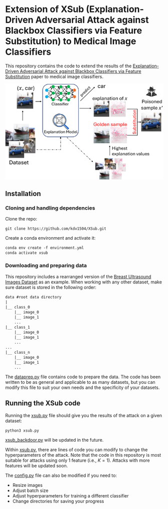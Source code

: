 # Extension of XSub (Explanation-Driven Adversarial Attack against Blackbox Classifiers via Feature Substitution) to Medical Image Classifiers

This repository contains the code to extend the results of the [Explanation-Driven Adversarial Attack against Blackbox Classifiers via Feature Substitution](https://ieeexplore.ieee.org/document/10825935) paper to medical image classifiers. 

![Overview of the attack](framework.png)

## Installation 

### Cloning and handling dependencies 

Clone the repo:

```
git clone https://github.com/kdv1504/XSub.git
```

Create a conda environment and activate it:

```
conda env create -f environment.yml
conda activate xsub
```

### Downloading and preparing data 

This repository includes a rearranged version of the [Breast Ultrasound Images Dataset](https://www.kaggle.com/datasets/aryashah2k/breast-ultrasound-images-dataset/data) as an example. When working with any other dataset, make sure dataset is stored in the following order:
```
data #root data directory
|
|__ class_0 
    |__ image_0
    |__ image_1
    ...
|__ class_1
    |__ image_0
    |__ image_1
    ...
...
|__ class_n
    |__ image_0
    |__ image_1
    ...
```
The [dataprep.py](dataprep.py) file contains code to prepare the data. The code has been written to be as general and applicable to as many datasets, but you can modify this file to suit your own needs and the specificity of your datasets. 

## Running the XSub code 
Running the [xsub.py](xsub.py) file should give you the results of the attack on a given dataset:
```
python3 xsub.py
```
[xsub_backdoor.py](xsub_backdoor.py) will be updated in the future.

Within [xsub.py](xsub.py), there are lines of code you can modify to change the hyperparameters of the attack. Note that the code in this repository is most suitable for attacks using only 1 feature (i.e., $K=1$). Attacks with more features will be updated soon. 

The [config.py](utils/config.py) file can also be modified if you need to:
- Resize images
- Adjust batch size
- Adjust hyperparameters for training a different classifier
- Change directories for saving your progress


